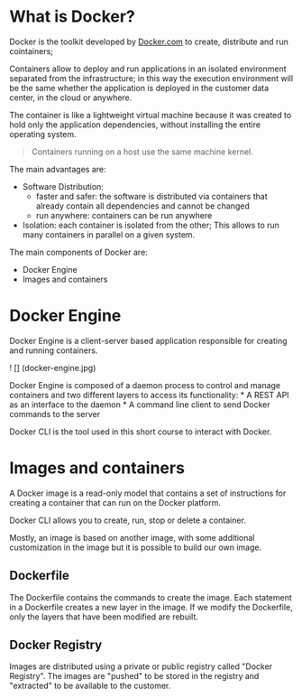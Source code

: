 # What is Docker?

Docker is the toolkit developed by [Docker.com](www.docker.com) to create, distribute and run cointainers;

Containers allow to deploy and run applications in an isolated environment separated from the infrastructure; in this way the execution environment will be the same whether the application is deployed in the customer data center, in the cloud or anywhere.

The container is like a lightweight virtual machine because it was created to hold only the application dependencies, without installing the entire operating system. 

>Containers running on a host use the same machine kernel.

The main advantages are:

- Software Distribution:
    - faster and safer: the software is distributed via containers that already contain all dependencies and cannot be changed
    - run anywhere: containers can be run anywhere
- Isolation: each container is isolated from the other; This allows to run many containers in parallel on a given system.

The main components of Docker are:

- Docker Engine 
- Images and containers

# Docker Engine

Docker Engine is a client-server based application responsible for creating and running containers.

! [] (docker-engine.jpg)

Docker Engine is composed of a daemon process to control and manage containers and two different layers to access its functionality:
    * A REST API as an interface to the daemon
    * A command line client to send Docker commands to the server

Docker CLI is the tool used in this short course to interact with Docker.

# Images and containers
A Docker image is a read-only model that contains a set of instructions for creating a container that can run on the Docker platform.

Docker CLI allows you to create, run, stop or delete a container.

Mostly, an image is based on another image, with some additional customization in the image but it is possible to build our own image.

## Dockerfile
The Dockerfile contains the commands to create the image. Each statement in a Dockerfile creates a new layer in the image.
If we modify the Dockerfile, only the layers that have been modified are rebuilt.

## Docker Registry
Images are distributed using a private or public registry called
"Docker Registry".
The images are "pushed" to be stored in the registry and "extracted" to be available to the customer.